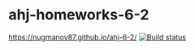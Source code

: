 # ahj-homeworks-6-2

https://nugmanov87.github.io/ahj-6-2/
[![Build status](https://ci.appveyor.com/api/projects/status/oqiyni4nf4xof85w?svg=true)](https://ci.appveyor.com/project/nugmanov87/ahj-6-2)
